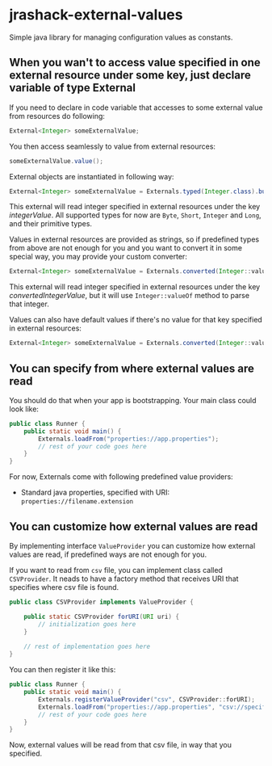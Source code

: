 # jrashack-external-values
Simple java library for managing configuration values as constants.

## When you wan't to access value specified in one external resource under some key, just declare variable of type External

If you need to declare in code variable that accesses to some external value from resources do following:

```java
External<Integer> someExternalValue;
```
 
You then access seamlessly to value from external resources:<br />

```java
someExternalValue.value();
```

External objects are instantiated in following way:

```java
External<Integer> someExternalValue = Externals.typed(Integer.class).buildForKey("integerValue");
```
This external will read integer specified in external resources under the key *integerValue*.
All supported types for now are `Byte`, `Short`, `Integer` and `Long`, and their primitive types.

Values in external resources are provided as strings,
so if predefined types from above are not enough for you and you want to convert it in some special way,
you may provide your custom converter:

```java
External<Integer> someExternalValue = Externals.converted(Integer::valueOf).buildForKey("convertedIntegerValue");
```
This external will read integer specified in external resources under the key *convertedIntegerValue*,
but it will use `Integer::valueOf` method to parse that integer.

Values can also have default values if there's no value for that key specified in external resources:

```java
External<Integer> someExternalValue = Externals.converted(Integer::valueOf).defaultValue(4).buildForKey("convertedIntegerValue")
```

## You can specify from where external values are read

You should do that when your app is bootstrapping. Your main class could look like:

```java
public class Runner {
	public static void main() {
		Externals.loadFrom("properties://app.properties");
		// rest of your code goes here
	}
}
```

For now, Externals come with following predefined value providers:

- Standard java properties, specified with URI: `properties://filename.extension`

## You can customize how external values are read

By implementing interface `ValueProvider` you can customize how external values are read, if predefined ways are not enough for you.

If you want to read from `csv` file, you can implement class called `CSVProvider`. It neads to have a factory method that receives URI that specifies where csv file is found.

```java
public class CSVProvider implements ValueProvider {

	public static CSVProvider forURI(URI uri) {
		// initialization goes here
	}
	
	// rest of implementation goes here
}
```

You can then register it like this:

```java
public class Runner {
	public static void main() {
		Externals.registerValueProvider("csv", CSVProvider::forURI);
		Externals.loadFrom("properties://app.properties", "csv://specific-values.csv");
		// rest of your code goes here
	}
}
```

Now, external values will be read from that csv file, in way that you specified.
